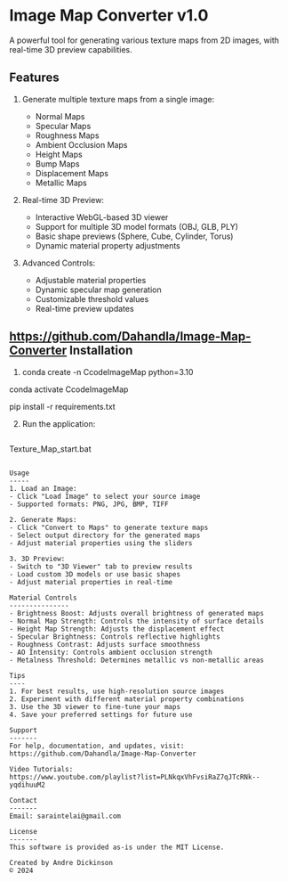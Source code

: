 Image Map Converter v1.0
========================

A powerful tool for generating various texture maps from 2D images, with real-time 3D preview capabilities.

Features
--------
1. Generate multiple texture maps from a single image:
   - Normal Maps
   - Specular Maps
   - Roughness Maps
   - Ambient Occlusion Maps
   - Height Maps
   - Bump Maps
   - Displacement Maps
   - Metallic Maps

2. Real-time 3D Preview:
   - Interactive WebGL-based 3D viewer
   - Support for multiple 3D model formats (OBJ, GLB, PLY)
   - Basic shape previews (Sphere, Cube, Cylinder, Torus)
   - Dynamic material property adjustments

3. Advanced Controls:
   - Adjustable material properties
   - Dynamic specular map generation
   - Customizable threshold values
   - Real-time preview updates

https://github.com/Dahandla/Image-Map-Converter
Installation
-----------
1. conda  create -n CcodeImageMap python=3.10

conda activate CcodeImageMap

pip install -r requirements.txt

   
2. Run the application:
   ```
Texture_Map_start.bat
   ```

Usage
-----
1. Load an Image:
   - Click "Load Image" to select your source image
   - Supported formats: PNG, JPG, BMP, TIFF

2. Generate Maps:
   - Click "Convert to Maps" to generate texture maps
   - Select output directory for the generated maps
   - Adjust material properties using the sliders

3. 3D Preview:
   - Switch to "3D Viewer" tab to preview results
   - Load custom 3D models or use basic shapes
   - Adjust material properties in real-time

Material Controls
---------------
- Brightness Boost: Adjusts overall brightness of generated maps
- Normal Map Strength: Controls the intensity of surface details
- Height Map Strength: Adjusts the displacement effect
- Specular Brightness: Controls reflective highlights
- Roughness Contrast: Adjusts surface smoothness
- AO Intensity: Controls ambient occlusion strength
- Metalness Threshold: Determines metallic vs non-metallic areas

Tips
----
1. For best results, use high-resolution source images
2. Experiment with different material property combinations
3. Use the 3D viewer to fine-tune your maps
4. Save your preferred settings for future use

Support
-------
For help, documentation, and updates, visit:
https://github.com/Dahandla/Image-Map-Converter 

Video Tutorials:
https://www.youtube.com/playlist?list=PLNkqxVhFvsiRaZ7qJTcRNk--yqdihuuM2

Contact
-------
Email: saraintelai@gmail.com

License
-------
This software is provided as-is under the MIT License.

Created by Andre Dickinson
© 2024
